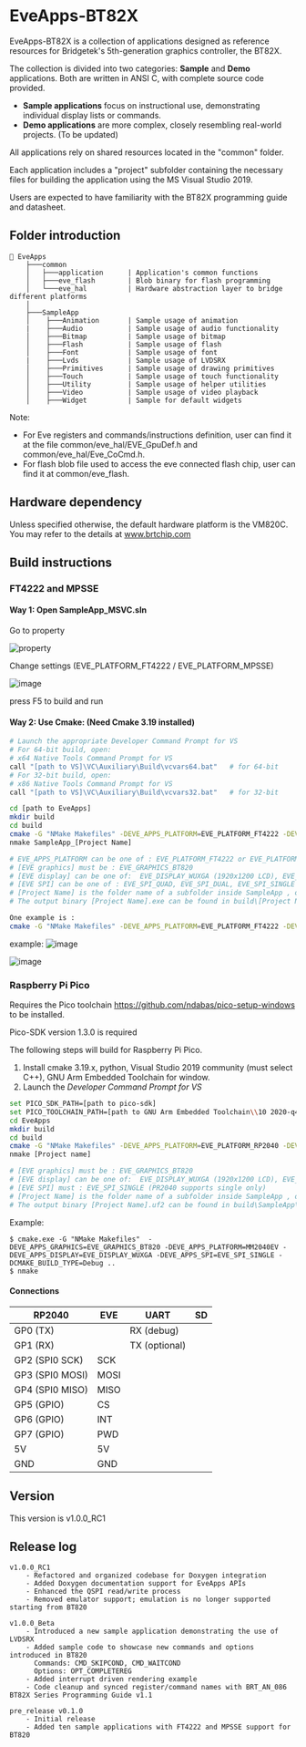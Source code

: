 

# EveApps-BT82X
EveApps-BT82X is a collection of applications designed as reference resources for Bridgetek's 5th-generation graphics controller, the BT82X.

The collection is divided into two categories: **Sample** and **Demo** applications. Both are written in ANSI C, with complete source code provided.

- **Sample applications** focus on instructional use, demonstrating individual display lists or commands. 
- **Demo applications** are more complex, closely resembling real-world projects.  (To be updated) 

All applications rely on shared resources located in the "common" folder.

Each application includes a "project" subfolder containing the necessary files for building the application using the MS Visual Studio 2019.

Users are expected to have familiarity with the BT82X programming guide and datasheet.



## Folder introduction
```
📂 EveApps
    ├───common                  
    │   ├───application      | Application's common functions
    │   ├───eve_flash        | Blob binary for flash programming
    │   └───eve_hal          | Hardware abstraction layer to bridge different platforms
    │    
    ├───SampleApp
    │    ├───Animation       | Sample usage of animation 
    |    ├───Audio           | Sample usage of audio functionality    
    │    ├───Bitmap          | Sample usage of bitmap 
    │    ├───Flash           | Sample usage of flash 
    │    ├───Font            | Sample usage of font
    |    ├───Lvds            | Sample usage of LVDSRX
    │    ├───Primitives      | Sample usage of drawing primitives
    │    ├───Touch           | Sample usage of touch functionality
    │    ├───Utility         | Sample usage of helper utilities
    │    ├───Video           | Sample usage of video playback
    │    ├───Widget          | Sample for default widgets
```

Note:
- For Eve registers and commands/instructions definition, user can find it at the file common/eve_hal/EVE_GpuDef.h and common/eve_hal/Eve_CoCmd.h.
- For flash blob file used to access the eve connected flash chip, user can find it at common/eve_flash.

## Hardware dependency 
Unless specified otherwise, the default hardware platform is the VM820C.  You may refer to the details at www.brtchip.com

## Build instructions

### FT4222 and MPSSE
#### Way 1: Open SampleApp_MSVC.sln

Go to property

![property](https://github.com/user-attachments/assets/953dd3b1-3a9b-4747-ae0d-1daeda844b94)

Change settings (EVE_PLATFORM_FT4222 / EVE_PLATFORM_MPSSE)

![image](https://github.com/user-attachments/assets/9dd29dea-abd3-4a09-a5f6-31b4f318d41a)

press F5 to build and run

#### Way 2: Use Cmake: (Need Cmake 3.19 installed)
```sh
# Launch the appropriate Developer Command Prompt for VS
# For 64-bit build, open:
# x64 Native Tools Command Prompt for VS
call "[path to VS]\VC\Auxiliary\Build\vcvars64.bat"   # for 64-bit
# For 32-bit build, open:
# x86 Native Tools Command Prompt for VS
call "[path to VS]\VC\Auxiliary\Build\vcvars32.bat"   # for 32-bit

cd [path to EveApps]
mkdir build
cd build
cmake -G "NMake Makefiles" -DEVE_APPS_PLATFORM=EVE_PLATFORM_FT4222 -DEVE_APPS_GRAPHICS=[EVE graphics] -DEVE_APPS_DISPLAY=[EVE display] -DEVE_APPS_SPI=[EVE SPI] -DCMAKE_BUILD_TYPE=Debug ..
nmake SampleApp_[Project Name]

# EVE_APPS_PLATFORM can be one of : EVE_PLATFORM_FT4222 or EVE_PLATFORM_MPSSE
# [EVE graphics] must be : EVE_GRAPHICS_BT820
# [EVE display] can be one of:  EVE_DISPLAY_WUXGA (1920x1200 LCD), EVE_DISPLAY_FHD (1920x1080 LCD)
# [EVE SPI] can be one of : EVE_SPI_QUAD, EVE_SPI_DUAL, EVE_SPI_SINGLE  (FT4222 can support Quad/Dual/Single, MPSSE supports single only)
# [Project Name] is the folder name of a subfolder inside SampleApp , one example is SampleApp_Widget
# The output binary [Project Name].exe can be found in build\[Project Name]

One example is :
cmake -G "NMake Makefiles" -DEVE_APPS_PLATFORM=EVE_PLATFORM_FT4222 -DEVE_APPS_GRAPHICS=EVE_GRAPHICS_BT820 -DEVE_APPS_DISPLAY=EVE_DISPLAY_WUXGA -DCMAKE_BUILD_TYPE=Debug ..
```

example: 
![image](https://github.com/user-attachments/assets/d1d4b27c-8634-44d4-a0db-1efed9333bd4)

![image](https://github.com/user-attachments/assets/2f0bfb2d-30c0-4b5f-a19f-4eb864e2a721)

### Raspberry Pi Pico

Requires the Pico toolchain https://github.com/ndabas/pico-setup-windows to be installed.

Pico-SDK version 1.3.0 is required


The following steps will build for Raspberry Pi Pico.

 1. Install cmake 3.19.x, python, Visual Studio 2019 community (must select C++), GNU Arm Embedded Toolchain for window.
 2. Launch the *Developer Command Prompt for VS*
```sh
set PICO_SDK_PATH=[path to pico-sdk]
set PICO_TOOLCHAIN_PATH=[path to GNU Arm Embedded Toolchain\\10 2020-q4-major\\bin]
cd EveApps
mkdir build
cd build
cmake -G "NMake Makefiles" -DEVE_APPS_PLATFORM=EVE_PLATFORM_RP2040 -DEVE_APPS_GRAPHICS=[EVE graphics] -DEVE_APPS_DISPLAY=[EVE display] -DEVE_APPS_SPI=[EVE SPI] -DCMAKE_BUILD_TYPE=Debug ..
nmake [Project name]

# [EVE graphics] must be : EVE_GRAPHICS_BT820
# [EVE display] can be one of:  EVE_DISPLAY_WUXGA (1920x1200 LCD), EVE_DISPLAY_FHD (1920x1080 LCD)
# [EVE SPI] must : EVE_SPI_SINGLE (PR2040 supports single only)
# [Project Name] is the folder name of a subfolder inside SampleApp , one example is SampleApp_Widget
# The output binary [Project Name].uf2 can be found in build\SampleApp\[Project]
```

Example: 
```
$ cmake.exe -G "NMake Makefiles"  -DEVE_APPS_GRAPHICS=EVE_GRAPHICS_BT820 -DEVE_APPS_PLATFORM=MM2040EV -DEVE_APPS_DISPLAY=EVE_DISPLAY_WUXGA -DEVE_APPS_SPI=EVE_SPI_SINGLE -DCMAKE_BUILD_TYPE=Debug ..
$ nmake 
```

#### Connections

| RP2040 | EVE | UART | SD |
| --- | --- | --- | --- |
| GP0 (TX) | | RX (debug) | |
| GP1 (RX) | | TX (optional) | |
| GP2 (SPI0 SCK) | SCK | | |
| GP3 (SPI0 MOSI) | MOSI | | |
| GP4 (SPI0 MISO) | MISO | | |
| GP5 (GPIO) | CS | | |
| GP6 (GPIO) | INT | | |
| GP7 (GPIO) | PWD | | |
| 5V | 5V | | |
| GND | GND | | |

## Version
This version is v1.0.0_RC1

## Release log
```
v1.0.0_RC1
    - Refactored and organized codebase for Doxygen integration
    - Added Doxygen documentation support for EveApps APIs
    - Enhanced the QSPI read/write process
    - Removed emulator support; emulation is no longer supported starting from BT820

v1.0.0_Beta
    - Introduced a new sample application demonstrating the use of LVDSRX
    - Added sample code to showcase new commands and options introduced in BT820
      Commands: CMD_SKIPCOND, CMD_WAITCOND
      Options: OPT_COMPLETEREG
    - Added interrupt driven rendering example
    - Code cleanup and synced register/command names with BRT_AN_086 BT82X Series Programming Guide v1.1

pre_release v0.1.0
    - Initial release
    - Added ten sample applications with FT4222 and MPSSE support for BT820
```
